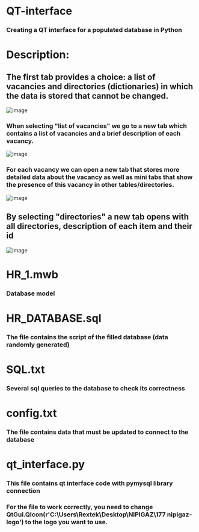 # QT-interface
### Creating a QT interface for a populated database in Python

# Description:
## The first tab provides a choice: a list of vacancies and directories (dictionaries) in which the data is stored that cannot be changed. 
![image](https://github.com/Rextek7/QT-interface/assets/113045888/f8681287-c6b3-437d-9932-a15ac67cfb48)

### When selecting "list of vacancies" we go to a new tab which contains a list of vacancies and a brief description of each vacancy. 
![image](https://github.com/Rextek7/QT-interface/assets/113045888/ee275ab3-65d3-47de-841a-282660e7e177)

### For each vacancy we can open a new tab that stores more detailed data about the vacancy as well as mini tabs that show the presence of this vacancy in other tables/directories.
![image](https://github.com/Rextek7/QT-interface/assets/113045888/dc4d10cb-b291-4fb6-9ca1-bc57ae59cfd5)

## By selecting "directories" a new tab opens with all directories, description of each item and their id
![image](https://github.com/Rextek7/QT-interface/assets/113045888/bc12f2d9-58e0-474a-b25e-cbb75774ae9a)


# HR_1.mwb
### Database model

# HR_DATABASE.sql
### The file contains the script of the filled database (data randomly generated)

# SQL.txt 
### Several sql queries to the database to check its correctness

# config.txt
### The file contains data that must be updated to connect to the database

# qt_interface.py
### This file contains qt interface code with pymysql library connection
### For the file to work correctly, you need to change QtGui.QIcon(r'C:\Users\Rextek\Desktop\NIPIGAZ\177 nipigaz-logo') to the logo you want to use.

